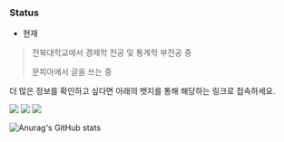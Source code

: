 ### **Status**

* 현재
> 전북대학교에서 경제학 전공 및 통계학 부전공 중
>
> 문피아에서 글을 쓰는 중

더 많은 정보를 확인하고 싶다면 아래의 뱃지를 통해 해당하는 링크로 접속하세요.


<!--
**HollyRiver/HollyRiver** is a ✨ _special_ ✨ repository because its `README.md` (this file) appears on your GitHub profile.

Here are some ideas to get you started:

- 🔭 I’m currently working on ...
- 🌱 I’m currently learning ...
- 👯 I’m looking to collaborate on ...
- 🤔 I’m looking for help with ...
- 💬 Ask me about ...
- 📫 How to reach me: ...
- 😄 Pronouns: ...
- ⚡ Fun fact: ...
-->

<a href="https://hollyriver.github.io/RiverFlow/" target="_blank"><img src="https://img.shields.io/badge/GitHub_pages-ECD53F?style=for-the-badge&logo=github&logoColor=white"></a>  <a href="https://blog.naver.com/hc_ssk2800" target="_blank"><img src="https://img.shields.io/badge/NAVER_blog-1dde30?style=for-the-badge&logo=Naver&logoColor=white"></a>  <a href="https://blog.munpia.com/hc_dealer" target="_blank"><img src="https://img.shields.io/badge/Munpia_Library-4287f5?style=for-the-badge&logo=GitBook&logoColor=white"></a>

![Anurag's GitHub stats](https://github-readme-stats.vercel.app/api?username=HollyRiver&show_icons=true&theme=radical)
